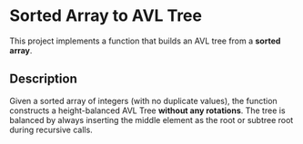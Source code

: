 # Sorted Array to AVL Tree

This project implements a function that builds an AVL tree from a **sorted array**.

## Description

Given a sorted array of integers (with no duplicate values), the function constructs a height-balanced AVL Tree **without any rotations**. The tree is balanced by always inserting the middle element as the root or subtree root during recursive calls.
